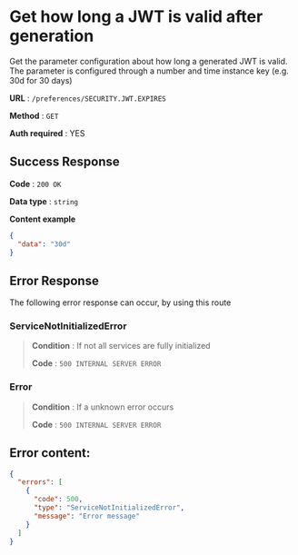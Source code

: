 # Get how long a JWT is valid after generation

Get the parameter configuration about how long a generated JWT is valid.
The parameter is configured through a number and time instance key (e.g. 30d for 30 days)

**URL** : `/preferences/SECURITY.JWT.EXPIRES`

**Method** : `GET`

**Auth required** : YES


## Success Response

**Code** : `200 OK`

**Data type** : `string`

**Content example**

```json
{
  "data": "30d"
}
```

## Error Response

The following error response can occur, by using this route


### ServiceNotInitializedError
> **Condition** : If not all services are fully initialized
>
> **Code** : `500 INTERNAL SERVER ERROR`

### Error
> **Condition** : If a unknown error occurs
>
> **Code** : `500 INTERNAL SERVER ERROR`


## Error content:
```json
{
  "errors": [
    {
      "code": 500,
      "type": "ServiceNotInitializedError",
      "message": "Error message"
    }
  ]
}
```
